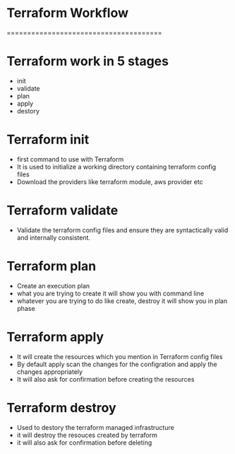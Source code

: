# Terraform Workflow
======================================

# Terraform work in 5 stages 

- init   
- validate    
- plan    
- apply    
- destory 


# Terraform init

- first command to use with Terraform
- It is used to initialize a working directory containing terraform config files 
- Download the providers like terraform module, aws provider etc


# Terraform validate 

- Validate the terraform config files and ensure they are syntactically valid and internally consistent.


# Terraform plan

- Create an execution plan 
- what you are trying to create it will show you with command line 
- whatever you are trying to do like create, destroy it will show you in plan phase 


# Terraform apply

- It will create the resources which you mention in Terraform config files
- By default apply scan the changes for the configration and apply the changes appropriately 
- It will also ask for confirmation before creating the resources



# Terraform destroy 

- Used to destory the terraform managed infrastructure
- it will destroy the resouces created by terraform 
- it will also ask for confirmation before deleting 